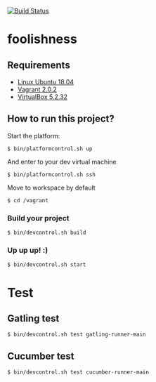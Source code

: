 [![Build Status](https://travis-ci.org/sergioortegagomez/foolishness.svg?branch=master)](https://travis-ci.org/sergioortegagomez/foolishness)

# foolishness

## Requirements

- [Linux Ubuntu 18.04](https://ubuntu.com/)
- [Vagrant 2.0.2](https://www.vagrantup.com/)
- [VirtualBox 5.2.32](https://www.virtualbox.org/)

## How to run this project?

Start the platform:

```console
$ bin/platformcontrol.sh up
```

And enter to your dev virtual machine

```console
$ bin/platformcontrol.sh ssh
```

Move to workspace by default

```console
$ cd /vagrant
```

### Build your project

```console
$ bin/devcontrol.sh build
```

### Up up up! :)

```console
$ bin/devcontrol.sh start
```

# Test

## Gatling test

```console
$ bin/devcontrol.sh test gatling-runner-main
```

## Cucumber test

```console
$ bin/devcontrol.sh test cucumber-runner-main
```